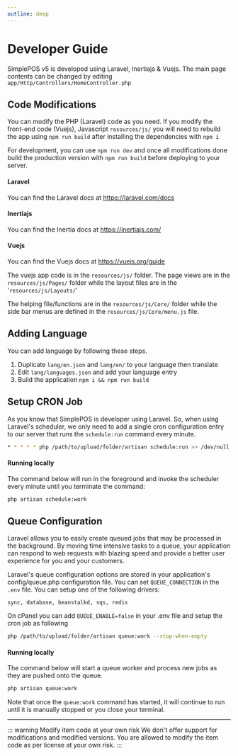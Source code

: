 ```yaml
---
outline: deep
---
```


# Developer Guide

SimplePOS v5 is developed using Laravel, Inertiajs & Vuejs.
The main page contents can be changed by editing `app/Http/Controllers/HomeController.php`

## Code Modifications

You can modify the PHP (Laravel) code as you need. If you modify the front-end code (Vuejs), Javascript `resources/js/` you will need to rebuild the app using `npm run build` after installing the dependencies with `npm i`

For development, you can use `npm run dev` and once all modifications done build the production version
with `npm run build` before deploying to your server.

#### Laravel

You can find the Laravel docs at <a href="https://laravel.com/docs" target="_blank">https://laravel.com/docs</a>

#### Inertiajs

You can find the Inertia docs at <a href="https://inertiajs.com/" target="_blank">https://inertiajs.com/</a>

#### Vuejs

You can find the Vuejs docs at <a href="https://vuejs.org/guide" target="_blank">https://vuejs.org/guide</a>

The vuejs app code is in the `resources/js/` folder. The page views are in the `resources/js/Pages/` folder while the layout files are in the '`resources/js/Layouts/`'

The helping file/functions are in the `resources/js/Core/` folder while the side bar menus are defined in the `resources/js/Core/menu.js` file.

## Adding Language

You can add language by following these steps.

1. Duplicate `lang/en.json` and `lang/en/` to your language then translate
2. Edit `lang/languages.json` and add your language entry
3. Build the application `npm i && npm run build`

## Setup CRON Job

As you know that SimplePOS is developer using Laravel. So, when using Laravel's scheduler, we only need to add a single cron configuration entry to our server that runs the `schedule:run` command every minute.

```sh
* * * * * php /path/to/upload/folder/artisan schedule:run >> /dev/null 2>&1
```

#### Running locally

The command below will run in the foreground and invoke the scheduler every minute until you terminate the command:

```sh
php artisan schedule:work
```

## Queue Configuration

Laravel allows you to easily create queued jobs that may be processed in the background. By moving time intensive tasks to a queue, your application can respond to web requests with blazing speed and provide a better user experience for you and your customers.

Laravel's queue configuration options are stored in your application's config/queue.php configuration file. You can set `QUEUE_CONNECTION` in the `.env` file. You can setup one of the following drivers:

`sync, database, beanstalkd, sqs, redis`

On cPanel you can add `QUEUE_ENABLE=false` in your .env file and setup the cron job as following

```sh
php /path/to/upload/folder/artisan queue:work --stop-when-empty
```

#### Running locally

The command below will start a queue worker and process new jobs as they are pushed onto the queue.

```sh
php artisan queue:work
```

Note that once the `queue:work` command has started, it will continue to run until it is manually stopped or you close your terminal.

---

::: warning Modify item code at your own risk
We don't offer support for modifications and modified versions. You are allowed to modify the item code as per license at your own risk.
:::

<!-- ## Support

We don't offer support for modifications and modified versions. You are allowed to modify the item code as per license at your own risk. -->
